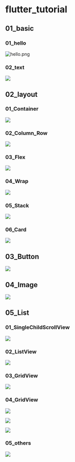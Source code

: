 # flutter_tutorial

## 01_basic

### 01_hello

![hello.png](imgs/hello.png)

### 02_text

![](imgs/text.PNG)

## 02_layout

### 01_Container

![](imgs/container.PNG)

### 02_Column_Row

![](imgs/ColumnRow.PNG)

### 03_Flex

![](imgs/Flex.PNG)

### 04_Wrap

![](imgs/wrap.PNG)

### 05_Stack

![](imgs/Stack.PNG)

### 06_Card

![](imgs/Card.PNG)

## 03_Button

![](imgs/Button.PNG)

## 04_Image

![](imgs/Image.png)

## 05_List
### 01_SingleChildScrollView

![](imgs/SingleChildScrollView.png)


### 02_ListView

![](imgs/ListView.png)

### 03_GridView

![](imgs/GridView.png)


### 04_GridView

![](imgs/GridViewCount.png)

![](imgs/GridViewExtent.png)

![](imgs/GridViewBuilder.png)

### 05_others

![](imgs/Cupertino.png)
